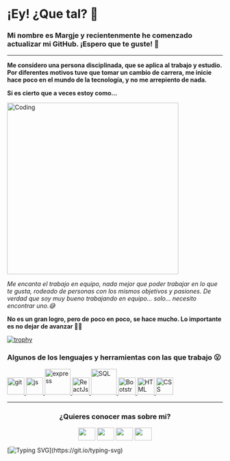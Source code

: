 # ¡Ey! ¿Que tal? 👋
### Mi nombre es Margje y recientenmente he comenzado actualizar mi GitHub. ¡Espero que te guste! 🚀
---

**Me considero una persona disciplinada, que se aplica al trabajo y estudio. 
Por diferentes motivos tuve que tomar un cambio de carrera, me inicie hace poco en el mundo de la tecnología, y no me arrepiento de nada.**

**Si es cierto que a veces estoy como…**


<img align="center" alt="Coding" width="400" src="https://media3.giphy.com/media/Dh5q0sShxgp13DwrvG/giphy.gif?cid=ecf05e47x7nix9hb5y1viphr9uuroi506s7i751sn9vvofxf&rid=giphy.gif&ct=g">


*Me encanta el trabajo en equipo, nada mejor que poder trabajar en lo que te gusta, rodeado de personas con los mismos objetivos y pasiones. De verdad que soy muy bueno trabajando en equipo… solo… necesito encontrar uno.😅*

**No es un gran logro, pero de poco en poco, se hace mucho. Lo importante es no dejar de avanzar 💪🏻**

[![trophy](https://github-profile-trophy.vercel.app/?username=Andreh-Z&theme=onedark)](https://github.com/ryo-ma/github-profile-trophy)


<h3 align="left">Algunos de los lenguajes y herramientas con las que trabajo 😮</h3>

<p align="left"> 
 <a href="https://git-scm.com/" target="_blank"> 
   <img src="https://www.vectorlogo.zone/logos/git-scm/git-scm-icon.svg" alt="git" width="40" height="40"/> 
  </a>
  <a href="#" target="_blank"> 
   <img src="https://www.vectorlogo.zone/logos/javascript/javascript-icon.svg" alt="js" width="40" height="40"/> 
  </a>
 <a href="#" target="_blank"> 
  <img src="https://www.vectorlogo.zone/logos/nodejs/nodejs-ar21.svg" alt="express" width="60" height="60"/> 
  </a>
 <a href="#" target="_blank"> 
  <img src="https://www.vectorlogo.zone/logos/reactjs/reactjs-icon.svg" alt="ReactJs" width="40" height="40" /> 
 </a>
  <a href="#" target="_blank"> 
  <img src="https://www.vectorlogo.zone/logos/sqlite/sqlite-ar21.svg" alt="SQL" width="60" height="60"/> 
  </a>
 <a href="#" target="_blank"> 
  <img src="https://www.vectorlogo.zone/logos/getbootstrap/getbootstrap-icon.svg" alt="Bootstrap" width="40" height="40" /> 
  </a>
 <a href="#" target="_blank"> 
  <img src="https://www.vectorlogo.zone/logos/w3_html5/w3_html5-icon.svg" alt="HTML" width="40" height="40" /> 
  </a>
 <a href="#" target="_blank"> 
  <img src="https://www.vectorlogo.zone/logos/w3_css/w3_css-icon.svg" alt="CSS" width="40" height="40" /> 
  </a>
</p>

---

<h3 align="center">¿Quieres conocer mas sobre mi?</h3>
<p align="center">
<a href="your link" target="blank"><img align="center" src="https://cdn.jsdelivr.net/npm/simple-icons@3.0.1/icons/twitter.svg" alt="" height="30" width="40" /></a>
<a href="your link" target="blank"><img align="center" src="https://cdn.jsdelivr.net/npm/simple-icons@3.0.1/icons/linkedin.svg" alt="" height="30" width="40" /></a>
<a href="your link" target="blank"><img align="center" src="https://cdn.jsdelivr.net/npm/simple-icons@3.0.1/icons/instagram.svg" alt="" height="30" width="40" /></a>
<a href="your link" target="blank"><img align="center" src="https://cdn.jsdelivr.net/npm/simple-icons@3.0.1/icons/youtube.svg" alt="" height="30" width="40" /></a>
</p>



[![Typing SVG](https://readme-typing-svg.herokuapp.com?font=Fira+Code&pause=1000&multiline=true&width=550&height=100&lines=Preg%C3%BAntate+si+lo+que+est%C3%A1s+haciendo+hoy+;te+acerca+al+lugar+donde+quieres+estar+ma%C3%B1ana.)](https://git.io/typing-svg)
